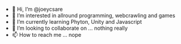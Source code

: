 - 👋 Hi, I’m @joeycsare
- 👀 I’m interested in allround programming, webcrawling and games
- 🌱 I’m currently learning Phyton, Unity and Javascript
- 💞️ I’m looking to collaborate on ... nothing really
- 📫 How to reach me ... nope

<!---
joeycsare/joeycsare is a ✨ special ✨ repository because its `README.md` (this file) appears on your GitHub profile.
You can click the Preview link to take a look at your changes.
--->
